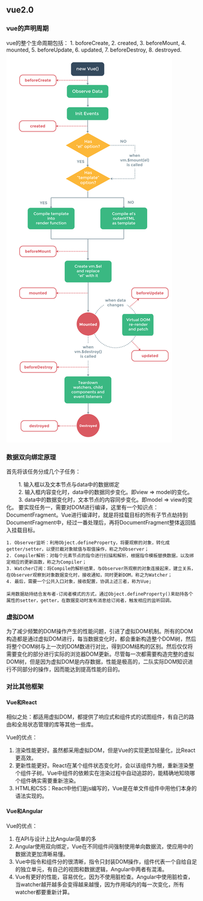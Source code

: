 ## vue2.0
### vue的声明周期
vue的整个生命周期包括：
    1. boforeCreate,
    2. created,
    3. beforeMount,
    4. mounted,
    5. beforeUpdate,
    6. updated,
    7. beforeDestroy,
    8. destroyed.
![vue2.0的生命周期图](img/vuelifecycle.png)

### 数据双向绑定原理
首先将该任务分成几个子任务：

　　 1. 输入框以及文本节点与data中的数据绑定    
　　 2. 输入框内容变化时，data中的数据同步变化。即view => model的变化。           
　　 3. data中的数据变化时，文本节点的内容同步变化。即model => view的变化。
要实现任务一，需要对DOM进行编译，这里有一个知识点：DocumentFragment。Vue进行编译时，就是将挂载目标的所有子节点劫持到DocumentFragment中，经过一番处理后，再将DocumentFragment整体返回插入挂载目标。

    1. Observer监听：利用Object.defineProperty，将要观察的对象，转化成getter/setter，以便拦截对象赋值与取值操作，称之为Observer；
    2. Compiler解析：对每个元素节点的指令进行扫描和解析，根据指令模板替换数据，以及绑定相应的更新函数，称之为Compiler；
    3. Watcher订阅：将Compile的解析结果，与Observer所观察的对象连接起来，建立关系，在Observer观察到对象数据变化时，接收通知，同时更新DOM，称之为Watcher；
    4. 最后，需要一个公共入口对象，接收配置，协调上述三者，称为Vue;

    采用数据劫持结合发布者-订阅者模式的方式，通过Object.defineProperty()来劫持各个属性的setter，getter，在数据变动时发布消息给订阅者，触发相应的监听回调。
### 虚拟DOM
为了减少频繁的DOM操作产生的性能问题，引进了虚拟DOM机制。所有的DOM构造都是通过虚拟DOM进行，每当数据变化时，都会重新构造整个DOM树，然后将整个DOM树与上一次的DOM数进行对比，得到DOM结构的区别。然后仅仅将需要变化的部分进行实际的浏览器DOM更新。尽管每一次都需要构造完整的虚拟DOM树，但是因为虚拟DOM是内存数据，性能是极高的，二队实际DOM知识进行不同部分的操作，因而能达到提高性能的目的。

### 对比其他框架
#### Vue和React
相似之处：都适用虚拟DOM，都提供了响应式和组件式的试图组件，有自己的路由和全局状态管理的库等其他一些库。

Vue的优点：
1. 渲染性能更好。虽然都采用虚拟DOM，但是Vue的实现更加轻量化，比React更高效。
2. 更新性能更好。React在某个组件状态变化时，会以该组件为根，重新渲染整个组件子树。Vue中组件的依赖实在渲染过程中自动追踪的，能精确地知晓哪个组件确实需要重新渲染。
3. HTML和CSS：React中他们是js编写的，Vue是在单文件组件中用他们本身的语法实现的。
#### Vue和Angular
Vue的优点：
1. 在API与设计上比Angular简单的多
2. Angular使用双向绑定，Vue在不同组件间强制使用单向数据流，使应用中的数据流更加清晰易懂。
3. Vue中指令和组件分的很清晰，指令只封装DOM操作，组件代表一个自给自足的独立单元，有自己的视图和数据逻辑，Angular中两者有混淆。
4. Vue有更好的性能，容易优化，因为不使用脏检查。Angular中使用脏检查，当watcher越开越多会变得越来越慢，因为作用域内的每一次变化，所有watcher都要重新计算。
